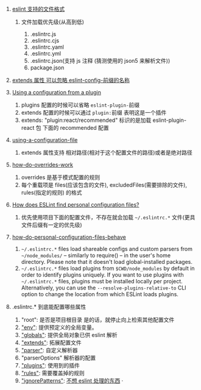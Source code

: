 1. [eslint 支持的文件格式](https://eslint.org/docs/user-guide/configuring/configuration-files#configuration-file-formats)

   1. 文件加载优先级(从高到低)

      1. .eslintrc.js
      2. .eslintrc.cjs
      3. .eslintrc.yaml
      4. .eslintrc.yml
      5. .eslintrc.json(支持 js 注释 (猜测使用的 json5 来解析文件))
      6. package.json

2. [extends 属性 可以忽略 eslint-config-前缀的名称](https://eslint.org/docs/user-guide/configuring/configuration-files#using-a-shareable-configuration-package)

3. [Using a configuration from a plugin](https://eslint.org/docs/user-guide/configuring/configuration-files#using-a-configuration-from-a-plugin)

   1. plugins 配置的时候可以省略 `eslint-plugin-`前缀
   2. extends 配置的时候可以通过 `plugin:`前缀 表明这是一个插件
   3. extends: "plugin:react/recommended" 标识的是加载 eslint-plugin-react 包 下面的 recommended 配置

4. [using-a-configuration-file](https://eslint.org/docs/user-guide/configuring/configuration-files#using-a-configuration-file)

   1. extends 属性支持 相对路径(相对于这个配置文件的路径)或者是绝对路径

5. [how-do-overrides-work](https://eslint.org/docs/user-guide/configuring/configuration-files#how-do-overrides-work)

   1. overrides 是基于模式配置的规则
   2. 每个重载项是 files(应该包含的文件), excludedFiles(需要排除的文件), rules(指定的规则) 的格式

6. [How does ESLint find personal configuration files?](https://eslint.org/docs/user-guide/configuring/configuration-files#how-does-eslint-find-personal-configuration-files)

   1. 优先使用项目下面的配置文件，不存在就会加载 `~/.eslintrc.*` 文件(更具文件后缀有一定的优先级)

7. [how-do-personal-configuration-files-behave](https://eslint.org/docs/user-guide/configuring/configuration-files#how-do-personal-configuration-files-behave)

   1. `~/.eslintrc.*` files load shareable configs and custom parsers from `~/node_modules/` – similarly to require() – in the user's home directory. Please note that it doesn't load global-installed packages.
   2. `~/.eslintrc.*` files load plugins from `$CWD/node_modules` by default in order to identify plugins uniquely. If you want to use plugins with `~/.eslintrc.*` files, plugins must be installed locally per project. Alternatively, you can use the `--resolve-plugins-relative-to` CLI option to change the location from which ESLint loads plugins.

8. .eslintrc.\* 到底能配置哪些属性
   1. "root": 是否是项目根目录 是的话，就停止向上检索其他配置文件
   2. ["env"](https://eslint.org/docs/user-guide/configuring/language-options#specifying-environments): 提供预定义的全局变量。
   3. ["globals"](https://eslint.org/docs/user-guide/configuring/language-options#specifying-globals): 提供全局对象已供 eslint 解析
   4. ["extends"](https://eslint.org/docs/user-guide/configuring/configuration-files#extending-configuration-files): 拓展配置文件
   5. ["parser"](https://eslint.org/docs/user-guide/configuring/plugins#specifying-parser): 自定义解析器
   6. "parserOptions" 解析器的配置
   7. ["plugins"](https://eslint.org/docs/user-guide/configuring/plugins): 使用到的插件
   8. ["rules"](https://eslint.org/docs/user-guide/configuring/rules): 需要覆盖掉的规则
   9. ["ignorePatterns"](https://eslint.org/docs/user-guide/configuring/ignoring-code#ignorepatterns-in-config-files): [不想 eslint 处理的东西](https://eslint.org/docs/user-guide/configuring/ignoring-code)
      ·
